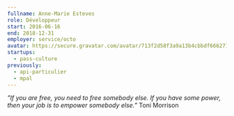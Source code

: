 ```yaml
---
fullname: Anne-Marie Esteves
role: Développeur
start: 2016-06-16
end: 2018-12-31
employer: service/octo
avatar: https://secure.gravatar.com/avatar/713f2d58f3a9a13b4cbbdf6662718f19?size=512
startups:
  - pass-culture
previously:
  - api-particulier
  - mpal
---
```


*"If you are free, you need to free somebody else. If you have some power, then your job is to empower somebody else.”*
Toni Morrison
